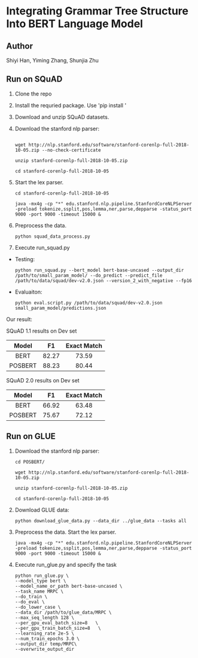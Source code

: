 # Integrating Grammar Tree Structure Into BERT Language Model

## Author
Shiyi Han, Yiming Zhang, Shunjia Zhu

## Run on SQuAD
1. Clone the repo
2. Install the requried package. Use 'pip install <package>'
3. Download and unzip SQuAD datasets. 
3. Download the stanford nlp parser:

    ```cd POSBERT/
    
    wget http://nlp.stanford.edu/software/stanford-corenlp-full-2018-10-05.zip --no-check-certificate
    
    unzip stanford-corenlp-full-2018-10-05.zip
    
    cd stanford-corenlp-full-2018-10-05
    ```

4.  Start the lex parser.
    ```
    cd stanford-corenlp-full-2018-10-05
    
    java -mx4g -cp "*" edu.stanford.nlp.pipeline.StanfordCoreNLPServer -preload tokenize,ssplit,pos,lemma,ner,parse,depparse -status_port 9000 -port 9000 -timeout 15000 &
    ```
5. Preprocess the data. 
    ```
    python squad_data_process.py
    ```

6. Execute run_squad.py
- Testing:
    ```
    python run_squad.py --bert_model bert-base-uncased --output_dir /path/to/small_param_model/ --do_predict --predict_file /path/to/data/squad/dev-v2.0.json --version_2_with_negative --fp16
    ```

- Evaluaiton: 

    ```
    python eval.script.py /path/to/data/squad/dev-v2.0.json small_param_model/predictions.json
    ```

Our result:

SQuAD 1.1 results on Dev set

|  Model  |   F1  | Exact Match |
|:-------:|:-----:|:-----------:|
|   BERT  | 82.27 |    73.59    |
| POSBERT | 88.23 |    80.44    |

SQuAD 2.0 results on Dev set

|  Model  |   F1  | Exact Match |
|:-------:|:-----:|:-----------:|
|   BERT  | 66.92 |    63.48    |
| POSBERT | 75.67 |    72.12    |


## Run on GLUE
1. Download the stanford nlp parser:
    
    ```
    cd POSBERT/
    
    wget http://nlp.stanford.edu/software/stanford-corenlp-full-2018-10-05.zip
    
    unzip stanford-corenlp-full-2018-10-05.zip
    
    cd stanford-corenlp-full-2018-10-05
    ```

2. Download GLUE data:

    ```
    python download_glue_data.py --data_dir ../glue_data --tasks all
    ```

3. Preprocess the data. Start the lex parser.
    ```
    java -mx4g -cp "*" edu.stanford.nlp.pipeline.StanfordCoreNLPServer -preload tokenize,ssplit,pos,lemma,ner,parse,depparse -status_port 9000 -port 9000 -timeout 15000 &
    ```
    
4. Execute run_glue.py and specify the task
    ```
    python run_glue.py \
    --model_type bert \
    --model_name_or_path bert-base-uncased \
    --task_name MRPC \
    --do_train \
    --do_eval \
    --do_lower_case \
    --data_dir /path/to/glue_data/MRPC \
    --max_seq_length 128 \
    --per_gpu_eval_batch_size=8   \
    --per_gpu_train_batch_size=8   \
    --learning_rate 2e-5 \
    --num_train_epochs 3.0 \
    --output_dir temp/MRPC\
    --overwrite_output_dir
    ```